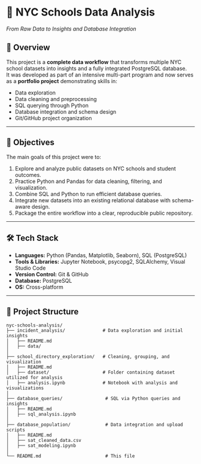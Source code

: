 # 🗽 NYC Schools Data Analysis  
*From Raw Data to Insights and Database Integration*

## 📌 Overview
This project is a **complete data workflow** that transforms multiple NYC school datasets into insights and a fully integrated PostgreSQL database.  
It was developed as part of an intensive multi-part program and now serves as a **portfolio project** demonstrating skills in:

- Data exploration
- Data cleaning and preprocessing
- SQL querying through Python
- Database integration and schema design
- Git/GitHub project organization

---

## 🎯 Objectives
The main goals of this project were to:
1. Explore and analyze public datasets on NYC schools and student outcomes.
2. Practice Python and Pandas for data cleaning, filtering, and visualization.
3. Combine SQL and Python to run efficient database queries.
4. Integrate new datasets into an existing relational database with schema-aware design.
5. Package the entire workflow into a clear, reproducible public repository.

---

## 🛠️ Tech Stack
- **Languages:** Python (Pandas, Matplotlib, Seaborn), SQL (PostgreSQL)
- **Tools & Libraries:** Jupyter Notebook, psycopg2, SQLAlchemy, Visual Studio Code
- **Version Control:** Git & GitHub
- **Database:** PostgreSQL
- **OS:** Cross-platform

---

## 📂 Project Structure

```plaintext
nyc-schools-analysis/
├── incident_analysis/              # Data exploration and initial insights
│   ├── README.md
│   ├── data/
│
├── school_directory_exploration/   # Cleaning, grouping, and visualization
│   ├── README.md
│   ├── dataset/                    # Folder containing dataset utilized for analysis
│   ├── analysis.ipynb              # Notebook with analysis and visualizations
│
├── database_queries/                # SQL via Python queries and insights
│   ├── README.md
│   ├── sql_analysis.ipynb
│
├── database_population/             # Data integration and upload scripts
│   ├── README.md
│   ├── sat_cleaned_data.csv
│   ├── sat_modeling.ipynb
│
└── README.md                        # This file
